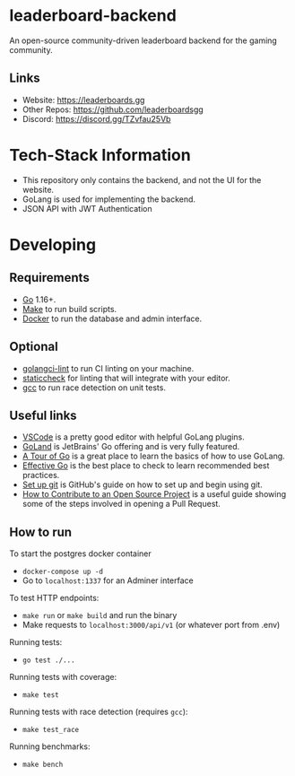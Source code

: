 # leaderboard-backend

An open-source community-driven leaderboard backend for the gaming community.

## Links

-   Website: https://leaderboards.gg
-   Other Repos: https://github.com/leaderboardsgg
-   Discord: https://discord.gg/TZvfau25Vb

# Tech-Stack Information

-   This repository only contains the backend, and not the UI for the website.
-   GoLang is used for implementing the backend.
-   JSON API with JWT Authentication

# Developing

## Requirements

-   [Go](https://golang.org/doc/install) 1.16+.
-   [Make](https://www.gnu.org/software/make/) to run build scripts.
-   [Docker](https://hub.docker.com/search?q=&type=edition&offering=community) to run the database and admin interface.

## Optional

-   [golangci-lint](https://golangci-lint.run/usage/install/) to run CI linting on your machine.
-   [staticcheck](https://staticcheck.io/docs/install) for linting that will integrate with your editor.
-   [gcc](https://gcc.gnu.org/) to run race detection on unit tests.

## Useful links

-   [VSCode](https://code.visualstudio.com/download) is a pretty good editor with helpful GoLang plugins.
-   [GoLand](https://www.jetbrains.com/go/) is JetBrains' Go offering and is very fully featured.
-   [A Tour of Go](https://tour.golang.org/welcome/1) is a great place to learn the basics of how to use GoLang.
-   [Effective Go](https://golang.org/doc/effective_go) is the best place to check to learn recommended best practices.
-   [Set up git](https://docs.github.com/en/get-started/quickstart/set-up-git) is GitHub's guide on how to set up and begin using git.
-   [How to Contribute to an Open Source Project](https://opensource.guide/how-to-contribute/#opening-a-pull-request) is a useful guide showing some of the steps involved in opening a Pull Request.

## How to run

To start the postgres docker container

-   `docker-compose up -d`
-   Go to `localhost:1337` for an Adminer interface

To test HTTP endpoints:

-   `make run` or `make build` and run the binary
-   Make requests to `localhost:3000/api/v1` (or whatever port from .env)

Running tests:

-   `go test ./...`

Running tests with coverage:

-   `make test`

Running tests with race detection (requires `gcc`):

-   `make test_race`

Running benchmarks:

-   `make bench`
